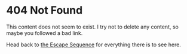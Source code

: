 # 404 Not Found

This content does not seem to exist.
I try not to delete any content, so maybe you followed a bad link.

Head back to [the Escape Sequence](/) for everything there is to see here.

<p/>
